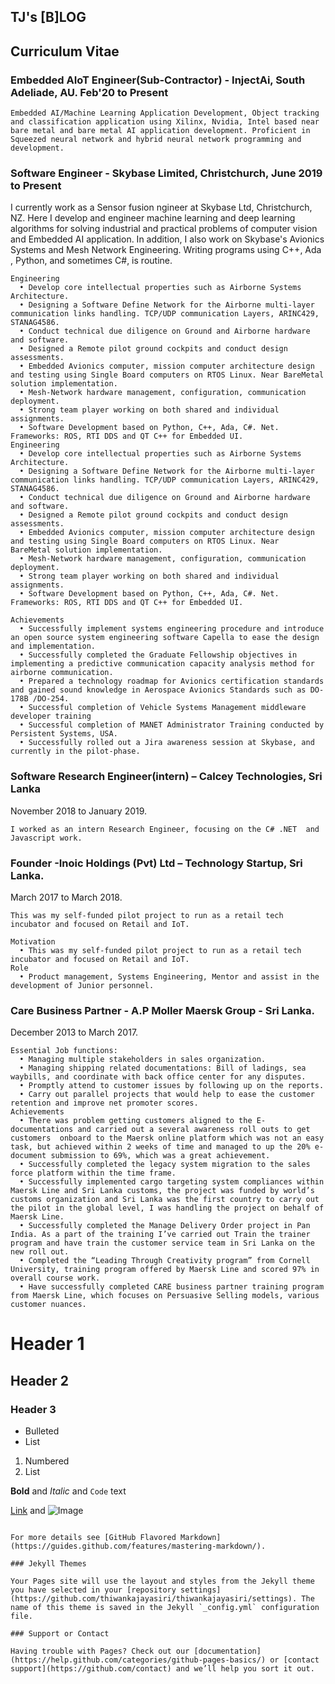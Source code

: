 ## TJ's [B]LOG


## Curriculum Vitae 


### Embedded AIoT Engineer(Sub-Contractor) - InjectAi, South Adeliade, AU. Feb'20 to Present
```
Embedded AI/Machine Learning Application Development, Object tracking and classification application using Xilinx, Nvidia, Intel based near bare metal and bare metal AI application development. Proficient in Squeezed neural network and hybrid neural network programming and development.
```
### Software Engineer - Skybase Limited, Christchurch, June 2019 to Present
I currently work as a Sensor fusion ngineer at Skybase Ltd, Christchurch, NZ. Here I develop and engineer machine learning and deep learning algorithms for solving industrial and practical problems of computer vision and Embedded AI application. In addition, I also work on Skybase's Avionics Systems and Mesh Network Engineering. Writing programs using C++, Ada , Python, and sometimes C#, is routine.
```
Engineering
  •	Develop core intellectual properties such as Airborne Systems Architecture.
  •	Designing a Software Define Network for the Airborne multi-layer communication links handling. TCP/UDP communication Layers, ARINC429, STANAG4586.
  •	Conduct technical due diligence on Ground and Airborne hardware and software.
  •	Designed a Remote pilot ground cockpits and conduct design assessments.  
  •	Embedded Avionics computer, mission computer architecture design and testing using Single Board computers on RTOS Linux. Near BareMetal solution implementation. 
  •	Mesh-Network hardware management, configuration, communication deployment. 
  •	Strong team player working on both shared and individual assignments. 
  •	Software Development based on Python, C++, Ada, C#. Net. Frameworks: ROS, RTI DDS and QT C++ for Embedded UI.
Engineering
  •	Develop core intellectual properties such as Airborne Systems Architecture.
  •	Designing a Software Define Network for the Airborne multi-layer communication links handling. TCP/UDP communication Layers, ARINC429, STANAG4586.
  •	Conduct technical due diligence on Ground and Airborne hardware and software.
  •	Designed a Remote pilot ground cockpits and conduct design assessments.  
  •	Embedded Avionics computer, mission computer architecture design and testing using Single Board computers on RTOS Linux. Near      BareMetal solution implementation. 
  •	Mesh-Network hardware management, configuration, communication deployment. 
  •	Strong team player working on both shared and individual assignments. 
  •	Software Development based on Python, C++, Ada, C#. Net. Frameworks: ROS, RTI DDS and QT C++ for Embedded UI.

Achievements
  •	Successfully implement systems engineering procedure and introduce an open source system engineering software Capella to ease the design and implementation. 
  •	Successfully completed the Graduate Fellowship objectives in implementing a predictive communication capacity analysis method for airborne communication.
  •	Prepared a technology roadmap for Avionics certification standards and gained sound knowledge in Aerospace Avionics Standards such as DO-178B /DO-254. 
  •	Successful completion of Vehicle Systems Management middleware developer training 
  •	Successful completion of MANET Administrator Training conducted by Persistent Systems, USA.
  •	Successfully rolled out a Jira awareness session at Skybase, and currently in the pilot-phase.
```


### Software Research Engineer(intern) – Calcey Technologies, Sri Lanka
November 2018 to January 2019.
```
I worked as an intern Research Engineer, focusing on the C# .NET  and Javascript work. 
```
### Founder -Inoic Holdings (Pvt) Ltd – Technology Startup, Sri Lanka.
March 2017 to March 2018.
```
This was my self-funded pilot project to run as a retail tech incubator and focused on Retail and IoT.

Motivation
  •	This was my self-funded pilot project to run as a retail tech incubator and focused on Retail and IoT.
Role 
  •	Product management, Systems Engineering, Mentor and assist in the development of Junior personnel. 
```

### Care Business Partner - A.P Moller Maersk Group - Sri Lanka.
December 2013 to March 2017.
```
Essential Job functions: 
  •	Managing multiple stakeholders in sales organization.
  •	Managing shipping related documentations: Bill of ladings, sea waybills, and coordinate with back office center for any disputes.
  •	Promptly attend to customer issues by following up on the reports.
  •	Carry out parallel projects that would help to ease the customer retention and improve net promoter scores.
Achievements
  •	There was problem getting customers aligned to the E-documentations and carried out a several awareness roll outs to get customers  onboard to the Maersk online platform which was not an easy task, but achieved within 2 weeks of time and managed to up the 20% e-document submission to 69%, which was a great achievement.  
  •	Successfully completed the legacy system migration to the sales force platform within the time frame.
  •	Successfully implemented cargo targeting system compliances within Maersk Line and Sri Lanka customs, the project was funded by world’s customs organization and Sri Lanka was the first country to carry out the pilot in the global level, I was handling the project on behalf of Maersk Line. 
  •	Successfully completed the Manage Delivery Order project in Pan India. As a part of the training I’ve carried out Train the trainer program and have train the customer service team in Sri Lanka on the new roll out.
  •	Completed the “Leading Through Creativity program” from Cornell University, training program offered by Maersk Line and scored 97% in overall course work.
  •	Have successfully completed CARE business partner training program from Maersk Line, which focuses on Persuasive Selling models, various customer nuances. 
```





# Header 1
## Header 2
### Header 3

- Bulleted
- List

1. Numbered
2. List

**Bold** and _Italic_ and `Code` text

[Link](url) and ![Image](src)
```

For more details see [GitHub Flavored Markdown](https://guides.github.com/features/mastering-markdown/).

### Jekyll Themes

Your Pages site will use the layout and styles from the Jekyll theme you have selected in your [repository settings](https://github.com/thiwankajayasiri/thiwankajayasiri/settings). The name of this theme is saved in the Jekyll `_config.yml` configuration file.

### Support or Contact

Having trouble with Pages? Check out our [documentation](https://help.github.com/categories/github-pages-basics/) or [contact support](https://github.com/contact) and we’ll help you sort it out.
